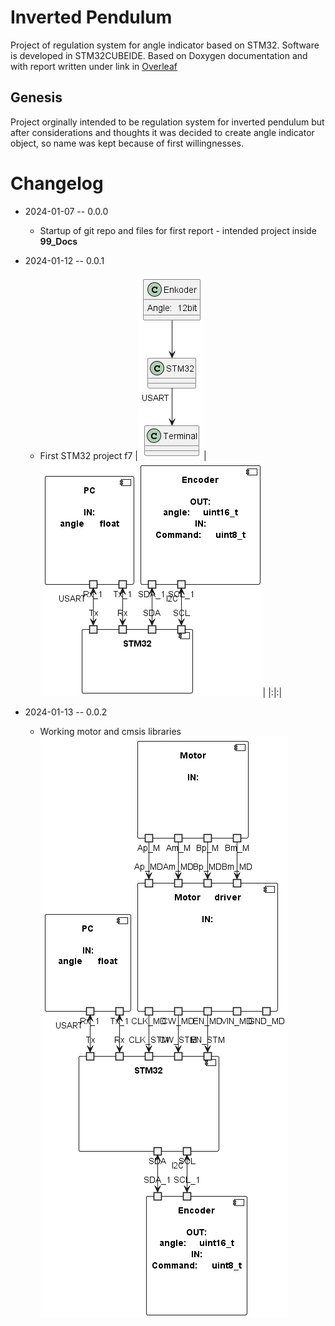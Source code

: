 # Inverted Pendulum

Project of regulation system for angle indicator based on STM32. Software is developed in STM32CUBEIDE. Based on Doxygen documentation and with report written under link in [Overleaf](https://www.overleaf.com/read/czjpmjzbdcst#1883af)

## Genesis

Project orginally intended to be regulation system for inverted pendulum but after considerations and thoughts it was decided to create angle indicator object, so name was kept because of first willingnesses.

# Changelog

- 2024-01-07 -- 0.0.0
  - Startup of git repo and files for first report - intended project inside **99_Docs**
- 2024-01-12 -- 0.0.1

  - First STM32 project f7
    |![alt](out/99_Docs/10_UML/graph1/graph1.png)|![alt](out/99_Docs/10_UML/graph2/graph2.png)|
    |:|:|

- 2024-01-13 -- 0.0.2

  - Working motor and cmsis libraries
    ![alt](out/99_Docs/10_UML/graph3/graph3.png)

